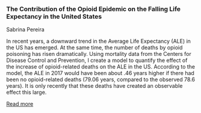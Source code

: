 ### The Contribution of the Opioid Epidemic on the Falling Life Expectancy in the United States

Sabrina Pereira


In recent years, a downward trend in the Average Life Expectancy (ALE) in the US has emerged. At the same time, the number of deaths by opioid poisoning has risen dramatically. Using mortality data from the Centers for Disease Control and Prevention, I create a model to quantify the effect of the increase of opioid-related deaths on the ALE in the US. According to the model, the ALE in 2017 would have been about .46 years higher if there had been no opioid-related deaths (79.06 years, compared to the observed 78.6 years). It is only recently that these deaths have created an observable effect this large.

[Read more](https://github.com/sabpereira/ThinkStats2/blob/master/project1/report1.md)
